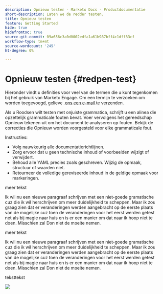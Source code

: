```yaml
---
description: Opnieuw testen - Marketo Docs - Productdocumentatie
short-description: Laten we de redder testen.
title: Opnieuw testen
feature: Getting Started
hide: true
hidefromtoc: true
source-git-commit: 09a656c3a0d0002edfa1a61b987bff4c1dff33cf
workflow-type: tm+mt
source-wordcount: '245'
ht-degree: 0%

---
```


# Opnieuw testen {#redpen-test}

Hieronder vindt u definities voor veel van de termen die u kunt tegenkomen bij het gebruik van Marketo Engage. Om een termijn te verzoeken om worden toegevoegd, gelieve [&#x200B; ons een e-mail &#x200B;](mailto:GRP-Marketo-articlefeedback@adobe.com) te verzenden.

Als u Roodsen wilt testen met onjuiste grammatica, schrijft u een alinea die opzettelijk grammaticale fouten bevat. Voer vervolgens het gereedschap Opnieuw tekenen uit om het document te analyseren op fouten. Bekijk de correcties die Opnieuw worden voorgesteld voor elke grammaticale fout.

Instructies:

* Volg nauwkeurig alle documentatierichtlijnen.
* Zorg ervoor dat u geen technische inhoud of voorbeelden wijzigt of verwijdert.
* Behoud alle YAML precies zoals geschreven. Wijzig de opmaak, structuur of waarden niet.
* Retourneer de volledige gereviseerde inhoud in de geldige opmaak voor markeringen.

meer tekst

Ik wil nu een nieuwe paragraaf schrijven met een niet-goede gramatische cuz die ik wil herschrijven om meer duidelijkheid te scheppen. Maar ik zou graag zien dat er veranderingen werden aangebracht op de eerste plaats van de mogelijke cuz toen de veranderingen voor het eerst werden getest net als bij magie naar huis en is er een manier om dat naar ik hoop niet te doen. Misschien zal Don niet de moeite nemen.

meer tekst

Ik wil nu een nieuwe paragraaf schrijven met een niet-goede gramatische cuz die ik wil herschrijven om meer duidelijkheid te scheppen. Maar ik zou graag zien dat er veranderingen werden aangebracht op de eerste plaats van de mogelijke cuz toen de veranderingen voor het eerst werden getest net als bij magie naar huis en is er een manier om dat naar ik hoop niet te doen. Misschien zal Don niet de moeite nemen.

teksttekst

![](assets/models-and-insights-1.png)
